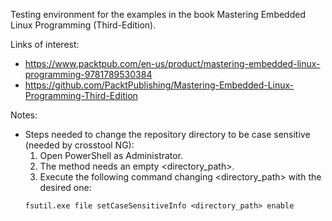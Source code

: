 Testing environment for the examples in the book Mastering Embedded Linux Programming (Third-Edition).

Links of interest:
- https://www.packtpub.com/en-us/product/mastering-embedded-linux-programming-9781789530384
- https://github.com/PacktPublishing/Mastering-Embedded-Linux-Programming-Third-Edition

Notes:
- Steps needed to change the repository directory to be case sensitive (needed by crosstool NG):
    1. Open PowerShell as Administrator.
    2. The method needs an empty <directory_path>.
    3. Execute the following command changing <directory_path> with the desired one:
    ```
    fsutil.exe file setCaseSensitiveInfo <directory_path> enable
    ```
